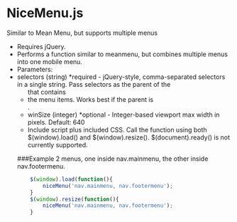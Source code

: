 NiceMenu.js
===========

Similar to Mean Menu, but supports multiple menus

 * Requires jQuery.
 * Performs a function similar to meanmenu, but combines multiple menus into one mobile menu.
 * Parameters:
 * selectors (string) *required - jQuery-style, comma-separated selectors in a single string. Pass selectors as the parent of the <ul> that contains
 *   the menu items. Works best if the parent is <nav>.
 * winSize (integer) *optional - Integer-based viewport max width in pixels. Default: 640
 * Include script plus included CSS. Call the function using both $(window).load() and $(window).resize(). $(document).ready() is not currently supported.

###Example
2 menus, one inside nav.mainmenu, the other inside nav.footermenu.

```javascript
    $(window).load(function(){
        niceMenu('nav.mainmenu, nav.footermenu');
    }
    $(window).resize(function(){
        niceMenu('nav.mainmenu, nav.footermenu');
    }
```

